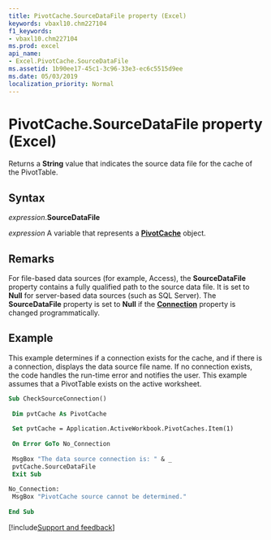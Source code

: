 ```yaml
---
title: PivotCache.SourceDataFile property (Excel)
keywords: vbaxl10.chm227104
f1_keywords:
- vbaxl10.chm227104
ms.prod: excel
api_name:
- Excel.PivotCache.SourceDataFile
ms.assetid: 1b90ee17-45c1-3c96-33e3-ec6c5515d9ee
ms.date: 05/03/2019
localization_priority: Normal
---
```



# PivotCache.SourceDataFile property (Excel)

Returns a **String** value that indicates the source data file for the cache of the PivotTable.


## Syntax

_expression_.**SourceDataFile**

_expression_ A variable that represents a **[PivotCache](Excel.PivotCache.md)** object.


## Remarks

For file-based data sources (for example, Access), the **SourceDataFile** property contains a fully qualified path to the source data file. It is set to **Null** for server-based data sources (such as SQL Server). The **SourceDataFile** property is set to **Null** if the **[Connection](Excel.PivotCache.Connection.md)** property is changed programmatically.


## Example

This example determines if a connection exists for the cache, and if there is a connection, displays the data source file name. If no connection exists, the code handles the run-time error and notifies the user. This example assumes that a PivotTable exists on the active worksheet.

```vb
Sub CheckSourceConnection() 
 
 Dim pvtCache As PivotCache 
 
 Set pvtCache = Application.ActiveWorkbook.PivotCaches.Item(1) 
 
 On Error GoTo No_Connection 
 
 MsgBox "The data source connection is: " & _ 
 pvtCache.SourceDataFile 
 Exit Sub 
 
No_Connection: 
 MsgBox "PivotCache source cannot be determined." 
 
End Sub
```




[!include[Support and feedback](~/includes/feedback-boilerplate.md)]